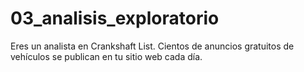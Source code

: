 # 03_analisis_exploratorio
Eres un analista en Crankshaft List. Cientos de anuncios gratuitos de vehículos se publican en tu sitio web cada día. 
